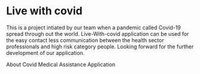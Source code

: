 # Live with covid
This is a project intiated by our team when a pandemic called Covid-19 spread through out the world. Live-With-covid application can be used for the easy contact less communication between the health sector professionals and high risk category people. Looking forward for the further development of our application.

About
Covid Medical Assistance Application


